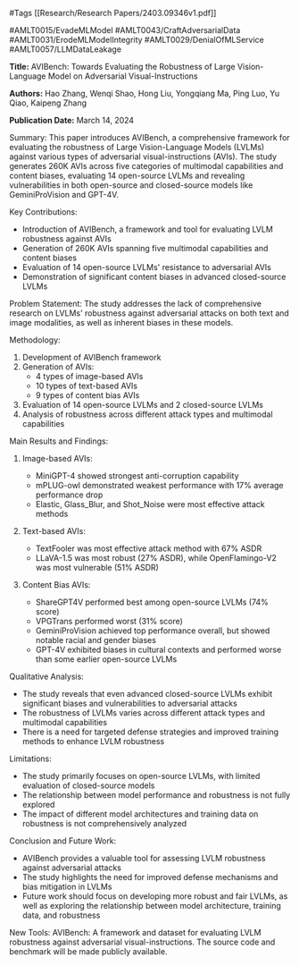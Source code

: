 #Tags
[[Research/Research Papers/2403.09346v1.pdf]]

#AMLT0015/EvadeMLModel
#AMLT0043/CraftAdversarialData
#AMLT0031/ErodeMLModelIntegrity
#AMLT0029/DenialOfMLService
#AMLT0057/LLMDataLeakage

**Title:** AVIBench: Towards Evaluating the Robustness of Large Vision-Language Model on Adversarial Visual-Instructions

**Authors:** Hao Zhang, Wenqi Shao, Hong Liu, Yongqiang Ma, Ping Luo, Yu Qiao, Kaipeng Zhang

**Publication Date:** March 14, 2024

Summary:
This paper introduces AVIBench, a comprehensive framework for evaluating the robustness of Large Vision-Language Models (LVLMs) against various types of adversarial visual-instructions (AVIs). The study generates 260K AVIs across five categories of multimodal capabilities and content biases, evaluating 14 open-source LVLMs and revealing vulnerabilities in both open-source and closed-source models like GeminiProVision and GPT-4V.

Key Contributions:
- Introduction of AVIBench, a framework and tool for evaluating LVLM robustness against AVIs
- Generation of 260K AVIs spanning five multimodal capabilities and content biases
- Evaluation of 14 open-source LVLMs' resistance to adversarial AVIs
- Demonstration of significant content biases in advanced closed-source LVLMs

Problem Statement:
The study addresses the lack of comprehensive research on LVLMs' robustness against adversarial attacks on both text and image modalities, as well as inherent biases in these models.

Methodology:
1. Development of AVIBench framework
2. Generation of AVIs:
   - 4 types of image-based AVIs
   - 10 types of text-based AVIs
   - 9 types of content bias AVIs
3. Evaluation of 14 open-source LVLMs and 2 closed-source LVLMs
4. Analysis of robustness across different attack types and multimodal capabilities

Main Results and Findings:
1. Image-based AVIs:
   - MiniGPT-4 showed strongest anti-corruption capability
   - mPLUG-owl demonstrated weakest performance with 17% average performance drop
   - Elastic, Glass_Blur, and Shot_Noise were most effective attack methods

2. Text-based AVIs:
   - TextFooler was most effective attack method with 67% ASDR
   - LLaVA-1.5 was most robust (27% ASDR), while OpenFlamingo-V2 was most vulnerable (51% ASDR)

3. Content Bias AVIs:
   - ShareGPT4V performed best among open-source LVLMs (74% score)
   - VPGTrans performed worst (31% score)
   - GeminiProVision achieved top performance overall, but showed notable racial and gender biases
   - GPT-4V exhibited biases in cultural contexts and performed worse than some earlier open-source LVLMs

Qualitative Analysis:
- The study reveals that even advanced closed-source LVLMs exhibit significant biases and vulnerabilities to adversarial attacks
- The robustness of LVLMs varies across different attack types and multimodal capabilities
- There is a need for targeted defense strategies and improved training methods to enhance LVLM robustness

Limitations:
- The study primarily focuses on open-source LVLMs, with limited evaluation of closed-source models
- The relationship between model performance and robustness is not fully explored
- The impact of different model architectures and training data on robustness is not comprehensively analyzed

Conclusion and Future Work:
- AVIBench provides a valuable tool for assessing LVLM robustness against adversarial attacks
- The study highlights the need for improved defense mechanisms and bias mitigation in LVLMs
- Future work should focus on developing more robust and fair LVLMs, as well as exploring the relationship between model architecture, training data, and robustness

New Tools:
AVIBench: A framework and dataset for evaluating LVLM robustness against adversarial visual-instructions. The source code and benchmark will be made publicly available.